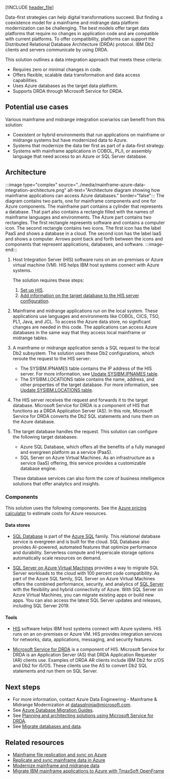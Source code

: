 [!INCLUDE [header_file](../../../includes/sol-idea-header.md)]

Data-first strategies can help digital transformations succeed. But finding a coexistence model for a mainframe and midrange data platform modernization can be challenging. The best models offer target data platforms that require no changes in application code and are compatible with current platforms. To offer compatibility, platforms can support the Distributed Relational Database Architecture (DRDA) protocol. IBM Db2 clients and servers communicate by using DRDA.

This solution outlines a data integration approach that meets these criteria:

- Requires zero or minimal changes in code.
- Offers flexible, scalable data transformation and data access capabilities.
- Uses Azure databases as the target data platform.
- Supports DRDA through Microsoft Service for DRDA.

## Potential use cases

Various mainframe and midrange integration scenarios can benefit from this solution:

- Coexistent or hybrid environments that run applications on mainframe or midrange systems but have modernized data to Azure.
- Systems that modernize the data tier first as part of a data-first strategy.
- Systems with mainframe applications in COBOL, PL/I, or assembly language that need access to an Azure or SQL Server database.

## Architecture

:::image type="complex" source="../media/mainframe-azure-data-integration-architecture.png" alt-text="Architecture diagram showing how mainframe applications can access Azure databases." border="false":::
   The diagram contains two parts, one for mainframe components and one for Azure components. The mainframe part contains a cylinder that represents a database. That part also contains a rectangle filled with the names of mainframe languages and environments. The Azure part contains two rectangles. The first rectangle represents software and contains a computer icon. The second rectangle contains two icons. The first icon has the label PaaS and shows a database in a cloud. The second icon has the label IaaS and shows a computer. Arrows point back and forth between the icons and components that represent applications, databases, and software.
:::image-end:::

1. Host Integration Server (HIS) software runs on an on-premises or Azure virtual machine (VM). HIS helps IBM host systems connect with Azure systems.

   The solution requires these steps:

   1. [Set up HIS][Install and configure HIS 2020].
   1. [Add information on the target database to the HIS server configuration][Configuring SQL Server Connections].

1. Mainframe and midrange applications run on the local system. These applications use languages and environments like COBOL, CICS, TSO, PL1, Java, and JCL. To access the Azure data store, no significant changes are needed in this code. The applications can access Azure databases in the same way that they access local mainframe or midrange tables.

1. A mainframe or midrange application sends a SQL request to the local Db2 subsystem. The solution uses these Db2 configurations, which reroute the request to the HIS server:

   - The SYSIBM.IPNAMES table contains the IP address of the HIS server. For more information, see [Update SYSIBM.IPNAMES table][Update SYSIBM.IPNAMES table].
   - The SYSIBM.LOCATIONS table contains the name, address, and other properties of the target database. For more information, see [Update SYSIBM.LOCATIONS table][Update SYSIBM.LOCATIONS table].

1. The HIS server receives the request and forwards it to the target database. Microsoft Service for DRDA is a component of HIS that functions as a DRDA Application Server (AS). In this role, Microsoft Service for DRDA converts the Db2 SQL statements and runs them on the Azure database.

1. The target database handles the request. This solution can configure the following target databases:

   - Azure SQL Database, which offers all the benefits of a fully managed and evergreen platform as a service (PaaS).
   - SQL Server on Azure Virtual Machines. As an infrastructure as a service (IaaS) offering, this service provides a customizable database engine.
   
   These database services can also form the core of business intelligence solutions that offer analytics and insights.

### Components

This solution uses the following components. See the [Azure pricing calculator][Azure pricing calculator] to estimate costs for Azure resources.

#### Data stores

- [SQL Database][What is Azure SQL Database?] is part of the [Azure SQL][What is Azure SQL?] family. This relational database service is evergreen and is built for the cloud. SQL Database also provides AI-powered, automated features that optimize performance and durability. Serverless compute and Hyperscale storage options automatically scale resources on demand.

- [SQL Server on Azure Virtual Machines][What is SQL Server on Azure Virtual Machines (Windows)] provides a way to migrate SQL Server workloads to the cloud with 100 percent code compatibility. As part of the Azure SQL family, SQL Server on Azure Virtual Machines offers the combined performance, security, and analytics of [SQL Server][SQL Server technical documentation] with the flexibility and hybrid connectivity of Azure. With SQL Server on Azure Virtual Machines, you can migrate existing apps or build new apps. You can also access the latest SQL Server updates and releases, including SQL Server 2019.

#### Tools

- [HIS][What is HIS] software helps IBM host systems connect with Azure systems. HIS runs on an on-premises or Azure VM. HIS provides integration services for networks, data, applications, messaging, and security features.

- [Microsoft Service for DRDA][Microsoft Service for DRDA] is a component of HIS. Microsoft Service for DRDA is an Application Server (AS) that DRDA Application Requester (AR) clients use. Examples of DRDA AR clients include IBM Db2 for z/OS and Db2 for i5/OS. These clients use the AS to convert Db2 SQL statements and run them on SQL Server.

## Next steps

- For more information, contact Azure Data Engineering - Mainframe & Midrange Modernization at [datasqlninja@microsoft.com][Email address for information on mainframe modernization].
- See [Azure Database Migration Guides][Azure Database Migration Guides].
- See [Planning and architecting solutions using Microsoft Service for DRDA][Planning and Architecting Solutions Using Microsoft Service for DRDA].
- See [Migrate databases and data][Migrate databases and data].

## Related resources

- [Mainframe file replication and sync on Azure][Mainframe file replication and sync on Azure]
- [Replicate and sync mainframe data in Azure][Replicate and sync mainframe data in Azure]
- [Modernize mainframe and midrange data][Modernize mainframe and midrange data]
- [Migrate IBM mainframe applications to Azure with TmaxSoft OpenFrame][Migrate IBM mainframe applications to Azure with TmaxSoft OpenFrame]

[Azure Database Migration Guides]: /data-migration/
[Azure pricing calculator]: https://azure.microsoft.com/pricing/calculator
[Configuring SQL Server Connections]: /host-integration-server/core/configuring-sql-server-connections
[DRDA]: https://en.wikipedia.org/wiki/DRDA
[Email address for information on mainframe modernization]: mailto:datasqlninja@microsoft.com
[Install and configure HIS 2020]: /host-integration-server/install-and-config-guides/installing-his-2020
[Mainframe file replication and sync on Azure]: /azure/architecture/solution-ideas/articles/mainframe-azure-file-replication
[Microsoft Service for DRDA]: host-integration-server/what-is-his#Data
[Migrate databases and data]: /azure/cloud-adoption-framework/infrastructure/mainframe-migration/application-strategies#migrate-databases-and-data
[Migrate IBM mainframe applications to Azure with TmaxSoft OpenFrame]: /azure/architecture/solution-ideas/articles/migrate-mainframe-apps-with-tmaxsoft-openframe
[Modernize mainframe and midrange data]: /azure/architecture/reference-architectures/migration/modernize-mainframe-data-to-azure
[Planning and Architecting Solutions Using Microsoft Service for DRDA]: /host-integration-server/core/planning-and-architecting-solutions-using-microsoft-service-for-drda
[Replicate and sync mainframe data in Azure]: /azure/architecture/reference-architectures/migration/sync-mainframe-data-with-azure
[SQL Server technical documentation]: /sql/sql-server/
[Update SYSIBM.IPNAMES table]: /host-integration-server/core/configuring-db2-for-z-os#updating-sysibmipnames-table
[Update SYSIBM.LOCATIONS table]: /host-integration-server/core/configuring-db2-for-z-os#updating-sysibmlocations-table
[What is Azure SQL Database?]: /azure/azure-sql/database/sql-database-paas-overview
[What is Azure SQL?]: /azure/azure-sql/azure-sql-iaas-vs-paas-what-is-overview
[What is HIS]: /host-integration-server/what-is-his
[What is SQL Server on Azure Virtual Machines (Windows)]: /azure/azure-sql/virtual-machines/windows/sql-server-on-azure-vm-iaas-what-is-overview
